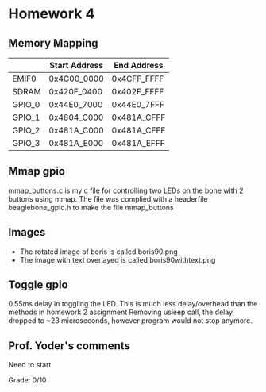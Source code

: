# Homework 4

## Memory Mapping

|                |Start Address                  |End Address                  |
|----------------|-------------------------------|-----------------------------|
|EMIF0   |0x4C00_0000 |0x4CFF_FFFF|
|SDRAM   |0x420F_0400 |0x402F_FFFF|
|GPIO_0  |0x44E0_7000 |0x44E0_7FFF|
|GPIO_1  |0x4804_C000 |0x481A_CFFF|
|GPIO_2  |0x481A_C000 |0x481A_CFFF|
|GPIO_3  |0x481A_E000 |0x481A_EFFF|


## Mmap gpio

mmap_buttons.c is my c file for controlling two LEDs on the bone with 2 buttons using mmap.  The file was complied with a headerfile beaglebone_gpio.h to make the file mmap_buttons 

## Images

 - The rotated image of boris is called boris90.png
 - The image with text overlayed is called boris90withtext.png

## Toggle gpio

0.55ms delay in toggling the LED.  This is much less delay/overhead than the methods in homework 2 assignment
Removing usleep call, the delay dropped to ~23 microseconds, however program would not stop anymore.

## Prof. Yoder's comments

Need to start

Grade:  0/10
